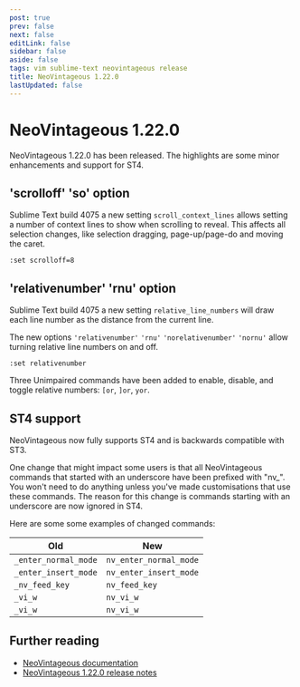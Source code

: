```yaml
---
post: true
prev: false
next: false
editLink: false
sidebar: false
aside: false
tags: vim sublime-text neovintageous release
title: NeoVintageous 1.22.0
lastUpdated: false
---
```


# NeoVintageous 1.22.0

NeoVintageous 1.22.0 has been released. The highlights are some minor enhancements and support for ST4.

## 'scrolloff' 'so' option

Sublime Text build 4075 a new setting `scroll_context_lines` allows setting a number of context lines to show when scrolling to reveal. This affects all selection changes, like selection dragging, page-up/page-do and moving the caret.

```vim
:set scrolloff=8
```

## 'relativenumber' 'rnu' option

Sublime Text build 4075 a new setting `relative_line_numbers` will draw each line number as the distance from the current line.

The new options `'relativenumber'` `'rnu'` `'norelativenumber'` `'nornu'` allow turning relative line numbers on and off.

```vim
:set relativenumber
```

Three Unimpaired commands have been added to enable, disable, and toggle relative numbers: `[or`, `]or`, `yor`.

## ST4 support

NeoVintageous now fully supports ST4 and is backwards compatible with ST3.

One change that might impact some users is that all NeoVintageous commands that started with an underscore have been prefixed with "nv_". You won't need to do anything unless you've made customisations that use these commands. The reason for this change is commands starting with an underscore are now ignored in ST4.

Here are some some examples of changed commands:

Old | New
--- | ---
`_enter_normal_mode` | `nv_enter_normal_mode`
`_enter_insert_mode` | `nv_enter_insert_mode`
`_nv_feed_key` | `nv_feed_key`
`_vi_w` | `nv_vi_w`
`_vi_w` | `nv_vi_w`

## Further reading

* [NeoVintageous documentation](https://neovintageous.github.io/?ref=blog.gerardroche.com)
* [NeoVintageous 1.22.0 release notes](https://github.com/NeoVintageous/NeoVintageous/releases/tag/1.22.0?ref=blog.gerardroche.com)
